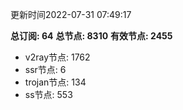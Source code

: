 更新时间2022-07-31 07:49:17

**总订阅: 64**
**总节点: 8310**
**有效节点: 2455**
- v2ray节点: 1762
- ssr节点: 6
- trojan节点: 134
- ss节点: 553
